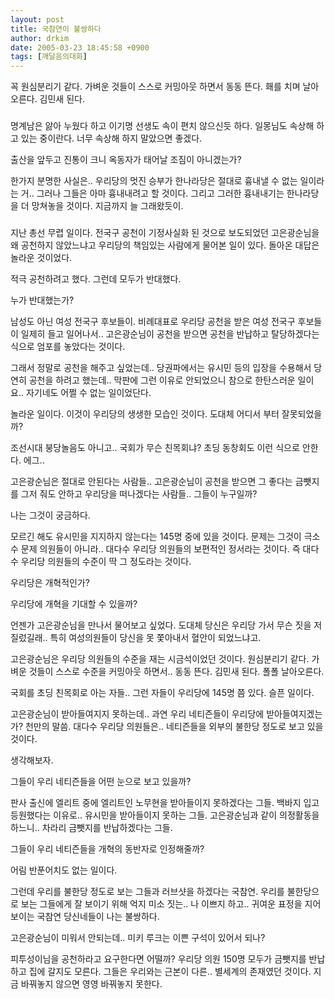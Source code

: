 ```yaml
---
layout: post
title: 국참연이 불쌍하다
author: drkim
date: 2005-03-23 18:45:58 +0900
tags: [깨달음의대화]
---
```

꼭 원심분리기 같다. 가벼운 것들이 스스로 커밍아웃 하면서 동동 뜬다. 홰를 치며 날아오른다. 김민새 된다.
  

  
###
  

  
명계남은 앓아 누웠다 하고 이기명 선생도 속이 편치 않으신듯 하다. 일몽님도 속상해 하고 있는 중이란다. 너무 속상해 하지 말았으면 좋겠다.
  

  
출산을 앞두고 진통이 크니 옥동자가 태어날 조짐이 아니겠는가?
  

  
한가지 분명한 사실은.. 우리당의 멋진 승부가 한나라당은 절대로 흉내낼 수 없는 일이라는 거.. 그러나 그들은 아마 흉내내려고 할 것이다. 그리고 그러한 흉내내기는 한나라당을 더 망쳐놓을 것이다. 지금까지 늘 그래왔듯이.
  

  
###
  

  
지난 총선 무렵 일이다. 전국구 공천이 기정사실화 된 것으로 보도되었던 고은광순님을 왜 공천하지 않았느냐고 우리당의 책임있는 사람에게 물어본 일이 있다. 돌아온 대답은 놀라운 것이었다.
  

  
적극 공천하려고 했다. 그런데 모두가 반대했다.
  
누가 반대했는가?
  

  
남성도 아닌 여성 전국구 후보들이. 비례대표로 우리당 공천을 받은 여성 전국구 후보들이 일제히 들고 일어나서.. 고은광순님이 공천을 받으면 공천을 반납하고 탈당하겠다는 식으로 엄포를 놓았다는 것이다.
  

  
그래서 정말로 공천을 해주고 싶었는데.. 당권파에서는 유시민 등의 입장을 수용해서 당연히 공천을 하려고 했는데.. 막판에 그런 이유로 안되었으니 참으로 한탄스러운 일이요.. 자기네도 어쩔 수 없는 일이었단다.
  

  
놀라운 일이다. 이것이 우리당의 생생한 모습인 것이다. 도대체 어디서 부터 잘못되었을까?
  

  
조선시대 붕당놀음도 아니고.. 국회가 무슨 친목회냐? 초딩 동창회도 이런 식으로 안한다. 에그..
  

  
고은광순님은 절대로 안된다는 사람들.. 고은광순님이 공천을 받으면 그 좋다는 금뺏지를 그저 줘도 안하고 우리당을 떠나겠다는 사람들.. 그들이 누구일까?
  

  
나는 그것이 궁금하다.
  

  
모르긴 해도 유시민을 지지하지 않는다는 145명 중에 있을 것이다. 문제는 그것이 극소수 문제 의원들이 아니라.. 대다수 우리당 의원들의 보편적인 정서라는 것이다. 즉 대다수 우리당 의원들의 수준이 딱 그 정도라는 것이다.
  

  
우리당은 개혁적인가?
  
우리당에 개혁을 기대할 수 있을까?
  

  
언젠가 고은광순님을 만나서 물어보고 싶었다. 도대체 당신은 우리당 가서 무슨 짓을 저질렀길래.. 특히 여성의원들이 당신을 못 쫓아내서 혈안이 되었느냐고.
  

  
고은광순님은 우리당 의원들의 수준을 재는 시금석이었던 것이다. 원심분리기 같다. 가벼운 것들이 스스로 수준을 커밍아웃 하면서.. 동동 뜬다. 김민새 된다. 폴폴 날아오른다.
  

  
국회를 초딩 친목회로 아는 자들.. 그런 자들이 우리당에 145명 쯤 있다. 슬픈 일이다.
  

  
고은광순님이 받아들여지지 못하는데.. 과연 우리 네티즌들이 우리당에 받아들여지겠는가? 천만의 말씀. 대다수 우리당 의원들은.. 네티즌들을 외부의 불한당 정도로 보고 있을 것이다.
  

  
생각해보자.
  
그들이 우리 네티즌들을 어떤 눈으로 보고 있을까?
  

  
판사 출신에 엘리트 중에 엘리트인 노무현을 받아들이지 못하겠다는 그들. 백바지 입고 등원했다는 이유로.. 유시민을 받아들이지 못하는 그들. 고은광순님과 같이 의정활동을 하느니.. 차라리 금뺏지를 반납하겠다는 그들.
  

  
그들이 우리 네티즌들을 개혁의 동반자로 인정해줄까?
  
어림 반푼어치도 없는 일이다.
  

  
그런데 우리를 불한당 정도로 보는 그들과 러브샷을 하겠다는 국참연. 우리를 불한당으로 보는 그들에게 잘 보이기 위해 억지 미소 짓는.. 나 이쁘지 하고.. 귀여운 표정을 지어보이는 국참연 당신네들이 나는 불쌍하다.
  

  
고은광순님이 미워서 안되는데.. 미키 루크는 이쁜 구석이 있어서 되나?
  

  
피투성이님을 공천하라고 요구한다면 어떨까? 우리당 의원 150명 모두가 금뺏지를 반납하고 집에 갈지도 모른다. 그들은 우리와는 근본이 다른.. 별세계의 존재였던 것이다. 지금 바꿔놓지 않으면 영영 바꿔놓지 못한다.